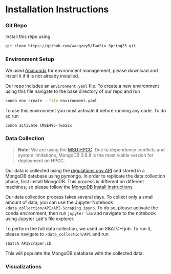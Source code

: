 # Installation Instructions

### Git Repo

Install this repo using
```bash
git clone https://github.com/wangzey5/TwoSix_Spring25.git
```

### Environment Setup

We used [Anaconda](https://www.anaconda.com/) for environment management, please download and install it if it is not already installed.

Our repo includes an `environment.yaml` file. To create a new environment using this file navigate to the base directory of our repo and run
```bash
conda env create --file environment.yaml
```

To use this environment you must activate it before running any code. To do so run
```bash
conda activate CMSE495-TwoSix
```

### Data Collection

> **Note**: We are using the [MSU HPCC](https://docs.icer.msu.edu/). Due to dependency conflicts and system limitations, MongoDB 3.6.8 is the most viable version for deployment on HPCC.

Our data is collected using the [regulations.gov API](https://open.gsa.gov/api/regulationsgov/) and stored in a MongoDB database using pymongo. In order to replicate the data collection phase, first install MongoDB. This process is different on different machines, so please follow the [MongoDB Install Instructions](https://www.mongodb.com/docs/manual/installation/)

Our data collection process takes several days. To collect only a small amount of data, you can use the Jupyter Notebook `/data_collection/API/API-Scraping.ipynb`. To do so, please activate the conda environment, then run `jupyter lab` and navigate to the notebook using Jupyter Lab's file explorer.

To perform the full data collection, we used an SBATCH job. To run it, please navigate to `/data_collection/API` and run
```bash
sbatch APIScraper.sb
```
This will populate the MongoDB database with the collected data.

### Visualizations


